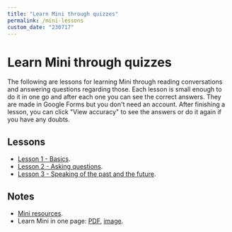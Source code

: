 ```yaml
---
title: "Learn Mini through quizzes"
permalink: /mini-lessons
custom_date: "230717"
---
```


# Learn Mini through quizzes

The following are lessons for learning Mini through reading conversations and answering questions regarding those. Each lesson is small enough to do it in one go and after each one you can see the correct answers. They are made in Google Forms but you don't need an account. After finishing a lesson, you can click "View accuracy" to see the answers or do it again if you have any doubts.

## Lessons

- [Lesson 1 - Basics](https://forms.gle/2R5iWHBZ4VWDUE4v5).
- [Lesson 2 - Asking questions](https://forms.gle/Ggb4y3ZmtqrQrgmD7).
- [Lesson 3 - Speaking of the past and the future](https://forms.gle/GB1GMNTKGBHUJWZz5).

## Notes

- [Mini resources](/mini-resources).
- Learn Mini in one page: [PDF](/assets/bin/mini_one_page.pdf), [image](/assets/images/mini_one_page.png).
